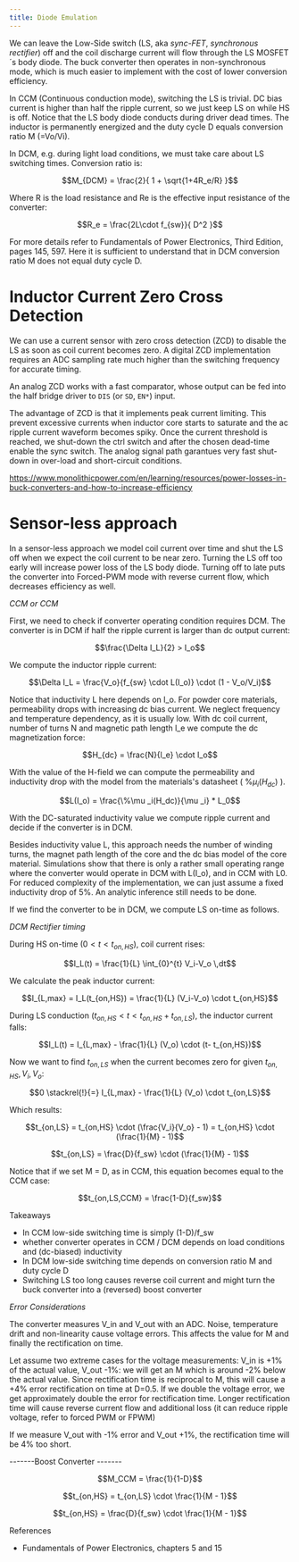 ```yaml
---
title: Diode Emulation
---
```


We can leave the Low-Side switch (LS, aka *sync-FET*, *synchronous
rectifier*) off and the coil discharge current will flow through the LS
MOSFET´s body diode. The buck converter then operates in non-synchronous
mode, which is much easier to implement with the cost of lower
conversion efficiency.

In CCM (Continuous conduction mode), switching the LS is trivial. DC
bias current is higher than half the ripple current, so we just keep LS
on while HS is off. Notice that the LS body diode conducts during driver
dead times. The inductor is permanently energized and the duty cycle D equals conversion ratio M (=Vo/Vi).

In DCM, e.g. during light load conditions, we must take care about LS
switching times. Conversion ratio is:

$$M_{DCM} = \frac{2}{ 1 + \sqrt{1+4R_e/R} }$$

Where R is the load resistance and Re is the effective input resistance
of the converter:

$$R_e = \frac{2L\cdot f_{sw}}{ D^2 }$$

For more details refer to Fundamentals of Power Electronics, Third
Edition, pages 145, 597. Here it is sufficient to understand that in DCM
conversion ratio M does not equal duty cycle D.

# Inductor Current Zero Cross Detection

We can use a current sensor with zero cross detection (ZCD) to disable
the LS as soon as coil current becomes zero. A digital ZCD
implementation requires an ADC sampling rate much higher than the
switching frequency for accurate timing.

An analog ZCD works with a fast comparator, whose output can be fed into
the half bridge driver to `DIS` (or `SD`, `EN*`) input.

The advantage of ZCD is that it implements peak current limiting. This
prevent excessive currents when inductor core starts to saturate and the
ac ripple current waveform becomes spiky. Once the current threshold is
reached, we shut-down the ctrl switch and after the chosen dead-time
enable the sync switch. The analog signal path garantues very fast
shut-down in over-load and short-circuit conditions.

<https://www.monolithicpower.com/en/learning/resources/power-losses-in-buck-converters-and-how-to-increase-efficiency>

# Sensor-less approach

In a sensor-less approach we model coil current over time and shut the
LS off when we expect the coil current to be near zero. Turning the LS
off too early will increase power loss of the LS body diode. Turning off
to late puts the converter into Forced-PWM mode with reverse current
flow, which decreases efficiency as well.

*CCM or CCM*

First, we need to check if converter operating condition requires DCM.
The converter is in DCM if half the ripple current is larger than dc
output current:

$$\frac{\Delta I_L}{2} > I_o$$

We compute the inductor ripple current:

$$\Delta I_L = \frac{V_o}{f_{sw} \cdot L(I_o)} \cdot (1 - V_o/V_i)$$

Notice that inductivity L here depends on I_o. For powder core
materials, permeability drops with increasing dc bias current. We
neglect frequency and temperature dependency, as it is usually low. With
dc coil current, number of turns N and magnetic path length l_e we
compute the dc magnetization force:

$$H_{dc} = \frac{N}{l_e} \cdot I_o$$

With the value of the H-field we can compute the permeability and
inductivity drop with the model from the materials\'s datasheet
( $\%\mu _i(H_{dc})$ ).

$$L(I_o) = \frac{\%\mu _i(H_dc)}{\mu _i} * L_0$$

With the DC-saturated inductivity value we compute ripple current and
decide if the converter is in DCM.

Besides inductivity value L, this approach needs the number of winding
turns, the magnet path length of the core and the dc bias model of the
core material. Simulations show that there is only a rather small
operating range where the converter would operate in DCM with L(I_o),
and in CCM with L0. For reduced complexity of the implementation, we can
just assume a fixed inductivity drop of 5%. An analytic inference still
needs to be done.

If we find the converter to be in DCM, we compute LS on-time as follows.

*DCM Rectifier timing*

During HS on-time ($0<t<t_{on,HS}$), coil current rises:

$$I_L(t) = \frac{1}{L} \int_{0}^{t} V_i-V_o \,dt$$

We calculate the peak inductor current:

$$I_{L,max} = I_L(t_{on,HS}) = \frac{1}{L} (V_i-V_o) \cdot t_{on,HS}$$

During LS conduction ($t_{on,HS}<t<t_{on,HS}+t_{on,LS}$), the inductor
current falls:

$$I_L(t) = I_{L,max} - \frac{1}{L} (V_o) \cdot (t- t_{on,HS})$$

Now we want to find $t_{on,LS}$ when the current becomes zero for given
$t_{on,HS}, V_i, V_o$:

$$0 \stackrel{!}{=} I_{L,max} - \frac{1}{L} (V_o) \cdot t_{on,LS}$$

Which results:

$$t_{on,LS} = t_{on,HS} \cdot (\frac{V_i}{V_o} - 1) = t_{on,HS} \cdot (\frac{1}{M} - 1)$$

$$t_{on,LS} = \frac{D}{f_sw} \cdot (\frac{1}{M} - 1)$$

Notice that if we set M = D, as in CCM, this equation becomes equal to
the CCM case:

$$t_{on,LS,CCM} = \frac{1-D}{f_sw}$$

Takeaways

- In CCM low-side switching time is simply (1-D)/f_sw
- whether converter operates in CCM / DCM depends on load conditions
  and (dc-biased) inductivity
- In DCM low-side switching time depends on conversion ratio M and
  duty cycle D
- Switching LS too long causes reverse coil current and might turn the
  buck converter into a (reversed) boost converter

*Error Considerations*

The converter measures V_in and V_out with an ADC. Noise, temperature
drift and non-linearity cause voltage errors. This affects the value for
M and finally the rectification on time.

Let assume two extreme cases for the voltage measurements: V_in is +1%
of the actual value, V_out -1%: we will get an M which is around -2%
below the actual value. Since rectification time is reciprocal to M,
this will cause a +4% error rectification on time at D=0.5. If we double
the voltage error, we get approximately double the error for
rectification time. Longer rectification time will cause reverse current
flow and additional loss (it can reduce ripple voltage, refer to forced
PWM or FPWM)

If we measure V_out with -1% error and V_out +1%, the rectification time
will be 4% too short.

\-\-\-\-\-\--Boost Converter \-\-\-\-\-\--

$$M_CCM = \frac{1}{1-D}$$

$$t_{on,HS} = t_{on,LS} \cdot \frac{1}{M - 1}$$

$$t_{on,HS} = \frac{D}{f_sw} \cdot \frac{1}{M - 1}$$

References

- Fundamentals of Power Electronics, chapters 5 and 15
